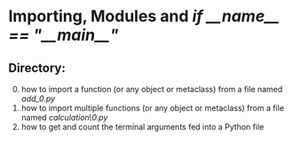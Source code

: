 # Importing, Modules and _if \_\_name\_\_ == "\_\_main\_\_"_
## Directory:
0. how to import a function (or any object or metaclass) from a file named _add\_0.py_
1. how to import multiple functions (or any object or metaclass) from a file named _calculation\0.py_
2. how to get and count the terminal arguments fed into a Python file
